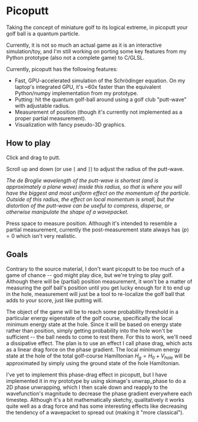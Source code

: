 # Picoputt
Taking the concept of miniature golf to its logical extreme, in picoputt your golf ball is a quantum particle.

Currently, it is not so much an actual game as it is an interactive simulation/toy, and I'm still working on porting
some key features from my Python prototype (also not a complete game) to C/GLSL.

Currently, picoputt has the following features:
* Fast, GPU-accelerated simulation of the Schrödinger equation.  On my laptop's integrated GPU, it's ~60x faster than
  the equivalent Python/numpy implementation from my prototype.
* Putting: hit the quantum golf-ball around using a golf club "putt-wave" with adjustable radius.
* Measurement of position (though it's currently not implemented as a proper partial measurement).
* Visualization with fancy pseudo-3D graphics.


## How to play
Click and drag to putt.

Scroll up and down (or use `[` and `]`) to adjust the radius of the putt-wave.

*The de Broglie wavelength of the putt-wave is shortest (and is approximately a plane wave) inside this radius, so that
is where you will have the biggest and most uniform effect on the momentum of the particle.  Outside of this radius, the
effect on local momentum is small, but the distortion of the putt-wave can be useful to compress, disperse, or otherwise
manipulate the shape of a wavepacket.*

Press space to measure position.  Although it's intended to resemble a partial measurement, currently the
post-measurement state always has $\langle{}p\rangle = 0$ which isn't very realistic.


## Goals
Contrary to the source material, I don't want picoputt to be too much of a game of chance -- god might play dice, but
we're trying to play golf.  Although there will be (partial) position measurement, it won't be a matter of measuring
the golf ball's position until you get lucky enough for it to end up in the hole, measurement will just be a tool to
re-localize the golf ball that adds to your score, just like putting will.

The object of the game will be to reach some probability threshold in a particular energy eigenstate of the golf course,
specifically the local minimum energy state at the hole.  Since it will be based on energy state rather than position,
simply getting probability into the hole won't be sufficient -- the ball needs to come to rest there.  For this to work,
we'll need a dissipative effect.  The plan is to use an effect I call phase drag, which acts as a linear drag force on
the phase gradient.
The local minimum energy state at the hole of the total golf-course Hamiltonian $H_g = H_0 + V_{hole}$ will be
approximated by simply using the ground state of the hole Hamiltonian.

I've yet to implement this phase-drag effect in picoputt, but I have implemented it in my prototype by using skimage's
unwrap_phase to do a 2D phase unwrapping, which I then scale down and reapply to the wavefunction's magnitude to
decrease the phase gradient everywhere each timestep.  Although it's a bit mathematically sketchy, qualitatively it
works quite well as a drag force and has some interesting effects like decreasing the tendency of a wavepacket to spread
out (making it "more classical").
